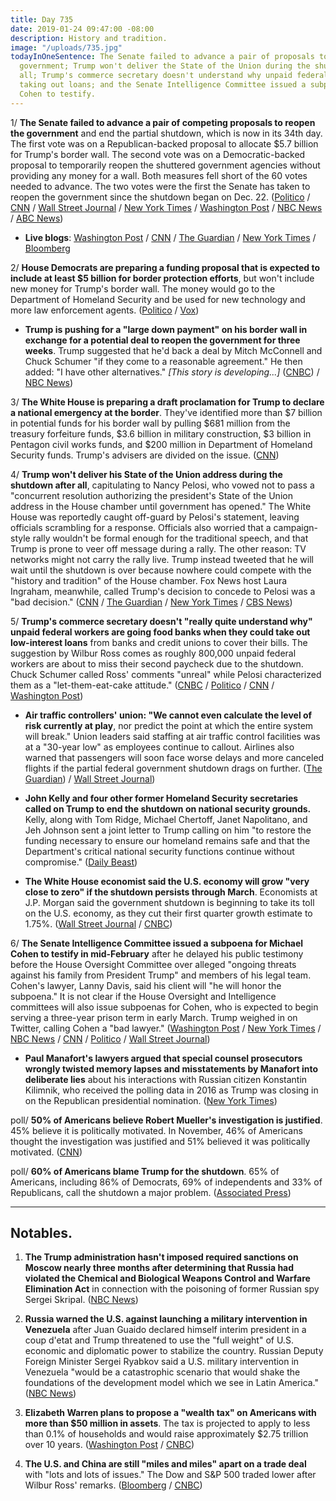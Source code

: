 ```yaml
---
title: Day 735
date: 2019-01-24 09:47:00 -08:00
description: History and tradition.
image: "/uploads/735.jpg"
todayInOneSentence: The Senate failed to advance a pair of proposals to reopen the
  government; Trump won't deliver the State of the Union during the shutdown after
  all; Trump's commerce secretary doesn't understand why unpaid federal workers aren't
  taking out loans; and the Senate Intelligence Committee issued a subpoena for Michael
  Cohen to testify.
---
```


1/ **The Senate failed to advance a pair of competing proposals to reopen the government** and end the partial shutdown, which is now in its 34th day. The first vote was on a Republican-backed proposal to allocate $5.7 billion for Trump's border wall. The second vote was on a Democratic-backed proposal to temporarily reopen the shuttered government agencies without providing any money for a wall. Both measures fell short of the 60 votes needed to advance. The two votes were the first the Senate has taken to reopen the government since the shutdown began on Dec. 22. ([Politico](https://www.politico.com/story/2019/01/23/senate-government-funding-votes-fail-1121640) / [CNN](https://www.cnn.com/2019/01/24/politics/senate-votes-shutdown-congress/index.html) / [Wall Street Journal](https://www.wsj.com/articles/senate-prepares-votes-on-measures-to-end-shutdown-11548339694) / [New York Times](https://www.nytimes.com/2019/01/24/us/politics/government-shutdown-senate-vote.html)  / [Washington Post](https://www.washingtonpost.com/politics/senators-hope-defeat-of-dueling-plans-produces-a-solution-to-shutdown/2019/01/23/fe01a04c-1f40-11e9-8b59-0a28f2191131_story.html) / [NBC News](https://www.nbcnews.com/politics/congress/senate-vote-thursday-competing-bills-end-shutdown-n962191) / [ABC News](https://abcnews.go.com/Politics/day-34-senate-vote-competing-shutdown-bills-expected/story?id=60592616))

* **Live blogs**: [Washington Post](https://www.washingtonpost.com/powerpost/shutdown-showdown-senate-prepares-to-vote-on-competing-bills-after-trump-agrees-to-postpone-state-of-the-union-speech/2019/01/24/7b65e314-1fc7-11e9-9145-3f74070bbdb9_story.html) / [CNN](https://www.cnn.com/politics/live-news/government-shutdown-month-2019/index.html) / [The Guardian](https://www.theguardian.com/us-news/live/2019/jan/24/donald-trump-latest-news-today-live-government-shutdown-senate-vote) / [New York Times](https://www.nytimes.com/interactive/2019/01/24/us/politics/government-shutdown-live-vote.html) / [Bloomberg](https://www.bloomberg.com/news/live-blog/2019-01-23/u-s-enters-day-33-of-government-shutdown?srnd=premium)

2/ **House Democrats are preparing a funding proposal that is expected to include at least $5 billion for border protection efforts**, but won't include new money for Trump's border wall. The money would go to the Department of Homeland Security and be used for new technology and more law enforcement agents. ([Politico](https://www.politico.com/story/2019/01/23/house-democrats-border-security-plan-1120982) / [Vox](https://www.vox.com/2019/1/24/18195881/senate-shutdown-votes))

* **Trump is pushing for a "large down payment" on his border wall in exchange for a potential deal to reopen the government for three weeks**. Trump suggested that he'd back a deal by Mitch McConnell and Chuck Schumer "if they come to a reasonable agreement." He then added: "I have other alternatives." *\[This story is developing...\]* ([CNBC](https://www.cnbc.com/2019/01/24/white-house-demands-large-down-payment-on-the-wall-as-schumer-and-mcconnell-try-to-reach-shutdown-deal.html)) / [NBC News](https://www.nbcnews.com/politics/congress/senate-vote-thursday-competing-bills-end-shutdown-n962191))

3/ **The White House is preparing a draft proclamation for Trump to declare a national emergency at the border**. They've identified more than $7 billion in potential funds for his border wall by pulling $681 million from the treasury forfeiture funds, $3.6 billion in military construction, $3 billion in Pentagon civil works funds, and $200 million in Department of Homeland Security funds. Trump's advisers are divided on the issue. ([CNN](https://www.cnn.com/2019/01/24/politics/trump-border-wall-emergency-draft/index.html))

4/ **Trump won't deliver his State of the Union address during the shutdown after all**, capitulating to Nancy Pelosi, who vowed not to pass a "concurrent resolution authorizing the president's State of the Union address in the House chamber until government has opened." The White House was reportedly caught off-guard by Pelosi's statement, leaving officials scrambling for a response. Officials also worried that a campaign-style rally wouldn't be formal enough for the traditional speech, and that Trump is prone to veer off message during a rally. The other reason: TV networks might not carry the rally live. Trump instead tweeted that he will wait until the shutdown is over because nowhere could compete with the "history and tradition" of the House chamber. Fox News host Laura Ingraham, meanwhile, called Trump's decision to concede to Pelosi was a "bad decision." ([CNN](https://www.cnn.com/2019/01/23/politics/white-house-state-of-the-union-off-guard/index.html) / [The Guardian](https://www.theguardian.com/us-news/2019/jan/23/trump-pelosi-shutdown-news-latest-statue-of-the-union-address-blocked) / [New York Times](https://www.nytimes.com/2019/01/23/us/politics/government-shutdown-democrats-deal-trump.html) / [CBS News](https://www.cbsnews.com/news/state-of-the-union-address-2019-trump-agrees-to-postpone/))

5/ **Trump's commerce secretary doesn't "really quite understand why" unpaid federal workers are going food banks when they could take out low-interest loans** from banks and credit unions to cover their bills. The suggestion by Wilbur Ross comes as roughly 800,000 unpaid federal workers are about to miss their second paycheck due to the shutdown. Chuck Schumer called Ross' comments "unreal" while Pelosi characterized them as a "let-them-eat-cake attitude." ([CNBC](https://www.cnbc.com/2019/01/24/commerce-secretary-ross-says-unpaid-federal-workers-should-just-get-a-loan.html) / [Politico](https://www.politico.com/story/2019/01/24/ross-government-shutdown-food-banks-1122842) / [CNN](https://www.cnn.com/2019/01/24/business/wilbur-ross-loans-food-assistance-government-shutdown/index.html) / [Washington Post](https://www.washingtonpost.com/business/economy/commerce-secretary-doesnt-understand-why-unpaid-federal-workers-use-food-banks/2019/01/24/866d3100-1fe4-11e9-8e21-59a09ff1e2a1_story.html))

* **Air traffic controllers' union: "We cannot even calculate the level of risk currently at play**, nor predict the point at which the entire system will break." Union leaders said staffing at air traffic control facilities was at a "30-year low" as employees continue to callout. Airlines also warned that passengers will soon face worse delays and more canceled flights if the partial federal government shutdown drags on further. ([The Guardian](https://www.theguardian.com/us-news/2019/jan/23/air-traffic-controllers-government-shutdown-warning)) / [Wall Street Journal](https://www.wsj.com/articles/american-southwest-report-optimism-despite-shutdown-worries-11548347289))

* **John Kelly and four other former Homeland Security secretaries called on Trump to end the shutdown on national security grounds.** Kelly, along with Tom Ridge, Michael Chertoff, Janet Napolitano, and Jeh Johnson sent a joint letter to Trump calling on him "to restore the funding necessary to ensure our homeland remains safe and that the Department's critical national security functions continue without compromise." ([Daily Beast](https://www.thedailybeast.com/ex-trump-chief-of-staff-john-kelly-calls-on-president-to-end-shutdown))

* **The White House economist said the U.S. economy will grow "very close to zero" if the shutdown persists through March**. Economists at J.P. Morgan said the government shutdown is beginning to take its toll on the U.S. economy, as they cut their first quarter growth estimate to 1.75%. ([Wall Street Journal](https://www.wsj.com/articles/white-house-economist-says-economy-may-not-grow-in-first-quarter-11548256042) / [CNBC](https://www.cnbc.com/2019/01/24/us-economy-estimated-to-be-growing-at-less-than-2-percent-due-to-shutdown-jp-morgan-says.html))

6/ **The Senate Intelligence Committee issued a subpoena for Michael Cohen to testify in mid-February** after he delayed his public testimony before the House Oversight Committee over alleged "ongoing threats against his family from President Trump" and members of his legal team. Cohen's lawyer, Lanny Davis, said his client will "he will honor the subpoena." It is not clear if the House Oversight and Intelligence committees will also issue subpoenas for Cohen, who is expected to begin serving a three-year prison term in early March. Trump weighed in on Twitter, calling Cohen a "bad lawyer." ([Washington Post](https://www.washingtonpost.com/powerpost/ex-trump-fixer-michael-cohen-subpoenaed-by-senate-committee-lawyer-says/2019/01/24/a89c1b42-1ff8-11e9-8e21-59a09ff1e2a1_story.html) / [New York Times](https://www.nytimes.com/2019/01/24/us/politics/michael-cohen-subpoena.html) / [NBC News](https://www.nbcnews.com/politics/congress/michael-cohen-subpoenaed-senate-intelligence-committee-n962311) / [CNN](https://www.cnn.com/2019/01/24/politics/michael-cohen-subpoenaed-senate-intelligence-committee/index.html) / [Politico](https://www.politico.com/story/2019/01/24/michael-cohen-subpoena-testimony-1124009) / [Wall Street Journal](https://www.wsj.com/articles/michael-cohen-to-testify-before-senate-intelligence-committee-11548349019?mod=hp_lead_pos4))

* **Paul Manafort's lawyers argued that special counsel prosecutors wrongly twisted memory lapses and misstatements by Manafort into deliberate lies** about his interactions with Russian citizen Konstantin Kilimnik, who received the polling data in 2016 as Trump was closing in on the Republican presidential nomination. ([New York Times](https://www.nytimes.com/2019/01/23/us/politics/paul-manafort-mueller-investigation.html))

poll/ **50% of Americans believe Robert Mueller's investigation is justified**. 45% believe it is politically motivated. In November, 46% of Americans thought the investigation was justified and 51% believed it was politically motivated. ([CNN](https://www.cnn.com/2019/01/24/politics/mueller-investigation-cbs-poll/index.html))

poll/ **60% of Americans blame Trump for the shutdown**. 65% of Americans, including 86% of Democrats, 69% of independents and 33% of Republicans, call the shutdown a major problem. ([Associated Press](https://apnews.com/dad8086738a64b4ba78c0404d5d04e79))

---

## Notables.

1. **The Trump administration hasn't imposed required sanctions on Moscow nearly three months after determining that Russia had violated the Chemical and Biological Weapons Control and Warfare Elimination Act** in connection with the poisoning of former Russian spy Sergei Skripal. ([NBC News](https://www.nbcnews.com/politics/national-security/trump-admin-has-not-imposed-new-sanctions-russia-required-law-n962216))

2. **Russia warned the U.S. against launching a military intervention in Venezuela** after Juan Guaido declared himself interim president in a coup d'etat and Trump threatened to use the "full weight" of U.S. economic and diplomatic power to stabilize the country. Russian Deputy Foreign Minister Sergei Ryabkov said a U.S. military intervention in Venezuela "would be a catastrophic scenario that would shake the foundations of the development model which we see in Latin America." ([NBC News](https://www.nbcnews.com/news/world/russia-warns-u-s-against-military-intervention-venezuela-n962091))

3. **Elizabeth Warren plans to propose a "wealth tax" on Americans with more than $50 million in assets**. The tax is projected to apply to less than 0.1% of households and would raise approximately $2.75 trillion over 10 years. ([Washington Post](https://www.washingtonpost.com/business/2019/01/24/elizabeth-warren-propose-new-wealth-tax-very-rich-americans-economist-says/) / [CNBC](https://www.cnbc.com/2019/01/24/elizabeth-warren-to-propose-new-wealth-tax-economic-advisor.html))

4. **The U.S. and China are still "miles and miles" apart on a trade deal** with "lots and lots of issues." The Dow and S&P 500 traded lower after Wilbur Ross' remarks. ([Bloomberg](https://www.bloomberg.com/news/articles/2019-01-24/ross-says-u-s-china-miles-and-miles-from-resolving-trade-war) / [CNBC](https://www.cnbc.com/2019/01/24/stock-market-major-earnings-and-data-in-focus.html))